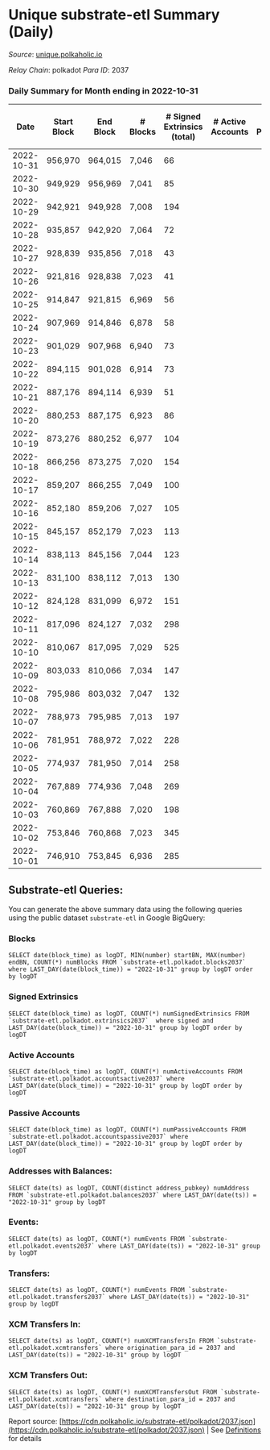 # Unique substrate-etl Summary (Daily)

_Source_: [unique.polkaholic.io](https://unique.polkaholic.io)

*Relay Chain*: polkadot
*Para ID*: 2037



### Daily Summary for Month ending in 2022-10-31


| Date | Start Block | End Block | # Blocks | # Signed Extrinsics (total) | # Active Accounts | # Passive | # New | # Addresses with Balances | # Events | # Transfers | # XCM Transfers In | # XCM Transfers Out | Issues | 
| ---- | ----------- | --------- | -------- | --------------------------- | ----------------- | --------- | ----- | ------------------------- | -------- | ----------- | ------------------ | ------------------- | ------ |
| 2022-10-31 | 956,970 | 964,015 | 7,046 | 66 |  |  |  | 15,593 | 15,421 | 37  |   |   |  |
| 2022-10-30 | 949,929 | 956,969 | 7,041 | 85 |  |  |  | 15,587 | 15,500 | 62  |   |   |  |
| 2022-10-29 | 942,921 | 949,928 | 7,008 | 194 |  |  |  | 15,584 | 15,987 | 179  |   |   |  |
| 2022-10-28 | 935,857 | 942,920 | 7,064 | 72 |  |  |  |  | 15,598 | 35  |   |   |  |
| 2022-10-27 | 928,839 | 935,856 | 7,018 | 43 |  |  |  | 15,555 | 15,384 | 22  |   |   |  |
| 2022-10-26 | 921,816 | 928,838 | 7,023 | 41 |  |  |  | 15,527 | 15,291 | 25  |   |   |  |
| 2022-10-25 | 914,847 | 921,815 | 6,969 | 56 |  |  |  | 15,522 | 15,258 | 27  |   |   |  |
| 2022-10-24 | 907,969 | 914,846 | 6,878 | 58 |  |  |  | 15,507 | 15,069 | 36  |   |   |  |
| 2022-10-23 | 901,029 | 907,968 | 6,940 | 73 |  |  |  | 15,492 | 15,243 | 54  |   |   |  |
| 2022-10-22 | 894,115 | 901,028 | 6,914 | 73 |  |  |  | 15,480 | 15,177 | 43  |   |   |  |
| 2022-10-21 | 887,176 | 894,114 | 6,939 | 51 |  |  |  |  | 15,194 | 31  |   |   |  |
| 2022-10-20 | 880,253 | 887,175 | 6,923 | 86 |  |  |  |  | 15,284 | 56  |   |   |  |
| 2022-10-19 | 873,276 | 880,252 | 6,977 | 104 |  |  |  |  | 15,594 | 72  |   |   |  |
| 2022-10-18 | 866,256 | 873,275 | 7,020 | 154 |  |  |  | 15,447 | 15,845 | 121  |   |   |  |
| 2022-10-17 | 859,207 | 866,255 | 7,049 | 100 |  |  |  |  | 15,622 | 59  |   |   |  |
| 2022-10-16 | 852,180 | 859,206 | 7,027 | 105 |  |  |  | 15,428 | 15,577 | 63  |   |   |  |
| 2022-10-15 | 845,157 | 852,179 | 7,023 | 113 |  |  |  | 15,420 | 15,609 | 61  |   |   |  |
| 2022-10-14 | 838,113 | 845,156 | 7,044 | 123 |  |  |  | 15,413 | 15,749 | 66  |   |   |  |
| 2022-10-13 | 831,100 | 838,112 | 7,013 | 130 |  |  |  | 15,400 | 15,674 | 66  |   |   |  |
| 2022-10-12 | 824,128 | 831,099 | 6,972 | 151 |  |  |  | 15,389 | 15,695 | 89  |   |   |  |
| 2022-10-11 | 817,096 | 824,127 | 7,032 | 298 |  |  |  | 15,380 | 16,635 | 183  |   |   |  |
| 2022-10-10 | 810,067 | 817,095 | 7,029 | 525 |  |  |  | 15,330 | 17,853 | 342  |   |   |  |
| 2022-10-09 | 803,033 | 810,066 | 7,034 | 147 |  |  |  | 15,239 | 15,809 | 66  |   |   |  |
| 2022-10-08 | 795,986 | 803,032 | 7,047 | 132 |  |  |  | 15,229 | 15,758 | 66  |   |   |  |
| 2022-10-07 | 788,973 | 795,985 | 7,013 | 197 |  |  |  | 15,222 | 16,027 | 112  |   |   |  |
| 2022-10-06 | 781,951 | 788,972 | 7,022 | 228 |  |  |  | 15,207 | 16,217 | 146  |   |   |  |
| 2022-10-05 | 774,937 | 781,950 | 7,014 | 258 |  |  |  | 15,181 | 16,423 | 159  |   |   |  |
| 2022-10-04 | 767,889 | 774,936 | 7,048 | 269 |  |  |  | 15,141 | 16,477 | 159  |   |   |  |
| 2022-10-03 | 760,869 | 767,888 | 7,020 | 198 |  |  |  |  | 16,049 | 109  |   |   |  |
| 2022-10-02 | 753,846 | 760,868 | 7,023 | 345 |  |  |  |  | 16,907 | 253  |   |   |  |
| 2022-10-01 | 746,910 | 753,845 | 6,936 | 285 |  |  |  |  | 16,366 | 198  |   |   |  |

## Substrate-etl Queries:
You can generate the above summary data using the following queries using the public dataset `substrate-etl` in Google BigQuery:


### Blocks
```
SELECT date(block_time) as logDT, MIN(number) startBN, MAX(number) endBN, COUNT(*) numBlocks FROM `substrate-etl.polkadot.blocks2037`  where LAST_DAY(date(block_time)) = "2022-10-31" group by logDT order by logDT
```


### Signed Extrinsics
```
SELECT date(block_time) as logDT, COUNT(*) numSignedExtrinsics FROM `substrate-etl.polkadot.extrinsics2037`  where signed and LAST_DAY(date(block_time)) = "2022-10-31" group by logDT order by logDT
```


### Active Accounts
```
SELECT date(block_time) as logDT, COUNT(*) numActiveAccounts FROM `substrate-etl.polkadot.accountsactive2037` where LAST_DAY(date(block_time)) = "2022-10-31" group by logDT order by logDT
```


### Passive Accounts
```
SELECT date(block_time) as logDT, COUNT(*) numPassiveAccounts FROM `substrate-etl.polkadot.accountspassive2037` where LAST_DAY(date(block_time)) = "2022-10-31" group by logDT order by logDT
```


### Addresses with Balances:
```
SELECT date(ts) as logDT, COUNT(distinct address_pubkey) numAddress FROM `substrate-etl.polkadot.balances2037` where LAST_DAY(date(ts)) = "2022-10-31" group by logDT
```


### Events:
```
SELECT date(ts) as logDT, COUNT(*) numEvents FROM `substrate-etl.polkadot.events2037` where LAST_DAY(date(ts)) = "2022-10-31" group by logDT
```


### Transfers:
```
SELECT date(ts) as logDT, COUNT(*) numEvents FROM `substrate-etl.polkadot.transfers2037` where LAST_DAY(date(ts)) = "2022-10-31" group by logDT
```


### XCM Transfers In:
```
SELECT date(ts) as logDT, COUNT(*) numXCMTransfersIn FROM `substrate-etl.polkadot.xcmtransfers` where origination_para_id = 2037 and LAST_DAY(date(ts)) = "2022-10-31" group by logDT
```


### XCM Transfers Out:
```
SELECT date(ts) as logDT, COUNT(*) numXCMTransfersOut FROM `substrate-etl.polkadot.xcmtransfers` where destination_para_id = 2037 and LAST_DAY(date(ts)) = "2022-10-31" group by logDT
```



Report source: [https://cdn.polkaholic.io/substrate-etl/polkadot/2037.json](https://cdn.polkaholic.io/substrate-etl/polkadot/2037.json) | See [Definitions](/DEFINITIONS.md) for details
